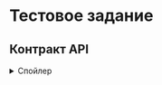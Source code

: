 # Тестовое задание

## Контракт API
<details>
  <summary>Спойлер</summary>


  **Метод создания пользователя**
  
  Принимает начальный баланс пользователя. Баланс не может быть отрицательным.

  ```
  POST api/create-user/ (CreateUserIn) -> CreateUserOut
  
  message CreateUserIn {
    balance float
  }
  
  message CreateUserOut {
    id int
    created datetime
  }
  ```
  
  
  **Метод изменения баланса пользователя**
  
  Принимает `id` пользователя и `amount` - то, на сколько изменить баланс пользователя. `amount` может быть отрицательным, для списания средств у пользователя.
  
  ```
  POST api/change-balance/ (ChangeBalanceIn) -> ChangeBalanceOut
  
  message ChangeBalanceIn {
    user_id int
    amount float
  }
  
  message ChangeBalanceOut {
    user_id int
    balance float
    last_update datetime
  }
  ```
  
  **Метод получения баланса пользователя**
  
  Принимает `id` пользователя.
  
  ```
  POST api/get-balance/ (GetBalanceIn) -> GetBalanceOut
  
  message GetBalanceIn {
    user_id int
  }
  
  message GetBalanceOut {
    user_id int
    balance float
    last_update datetime
  }
  ```
  
  **Метод перевода средств от одного пользователя другому**
  
  Принимает:
  - `source_id` - идентификатор пользователя, у которого списываются средства
  - `target_id` - идентификатор пользователя, которому зачисляются средства
  - `amount` - сумма средств для перевода. Не может быть отрицательной.
  
  Возвращает:
  - `status` если операция успешна
  - в случае неуспешной операции возвращает ошибки
  
  ```
  POST api/make-transfer/ (MakeTransferIn) -> MakeTransferOut
  
  message MakeTransferIn {
    source_id int
    target_id int
    amount float
  }
  
  message MakeTransferOut {
  }
  ```
  Пример исходного сообщения:
  ```
  {
    "data": {
    	"source_id": 2,
    	"target_id": 3,
    	"amount": 1500
    }
  }
  ```
</details>
